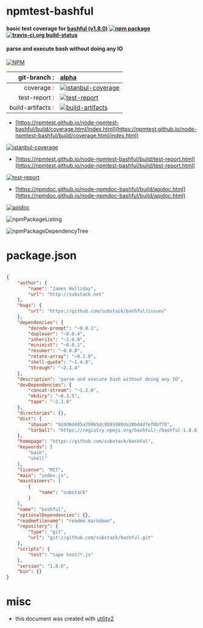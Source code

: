 # npmtest-bashful

#### basic test coverage for  [bashful (v1.8.0)](https://github.com/substack/bashful)  [![npm package](https://img.shields.io/npm/v/npmtest-bashful.svg?style=flat-square)](https://www.npmjs.org/package/npmtest-bashful) [![travis-ci.org build-status](https://api.travis-ci.org/npmtest/node-npmtest-bashful.svg)](https://travis-ci.org/npmtest/node-npmtest-bashful)

#### parse and execute bash without doing any IO

[![NPM](https://nodei.co/npm/bashful.png?downloads=true&downloadRank=true&stars=true)](https://www.npmjs.com/package/bashful)

| git-branch : | [alpha](https://github.com/npmtest/node-npmtest-bashful/tree/alpha)|
|--:|:--|
| coverage : | [![istanbul-coverage](https://npmtest.github.io/node-npmtest-bashful/build/coverage.badge.svg)](https://npmtest.github.io/node-npmtest-bashful/build/coverage.html/index.html)|
| test-report : | [![test-report](https://npmtest.github.io/node-npmtest-bashful/build/test-report.badge.svg)](https://npmtest.github.io/node-npmtest-bashful/build/test-report.html)|
| build-artifacts : | [![build-artifacts](https://npmtest.github.io/node-npmtest-bashful/glyphicons_144_folder_open.png)](https://github.com/npmtest/node-npmtest-bashful/tree/gh-pages/build)|

- [https://npmtest.github.io/node-npmtest-bashful/build/coverage.html/index.html](https://npmtest.github.io/node-npmtest-bashful/build/coverage.html/index.html)

[![istanbul-coverage](https://npmtest.github.io/node-npmtest-bashful/build/screenCapture.buildCi.browser.%252Ftmp%252Fbuild%252Fcoverage.lib.html.png)](https://npmtest.github.io/node-npmtest-bashful/build/coverage.html/index.html)

- [https://npmtest.github.io/node-npmtest-bashful/build/test-report.html](https://npmtest.github.io/node-npmtest-bashful/build/test-report.html)

[![test-report](https://npmtest.github.io/node-npmtest-bashful/build/screenCapture.buildCi.browser.%252Ftmp%252Fbuild%252Ftest-report.html.png)](https://npmtest.github.io/node-npmtest-bashful/build/test-report.html)

- [https://npmdoc.github.io/node-npmdoc-bashful/build/apidoc.html](https://npmdoc.github.io/node-npmdoc-bashful/build/apidoc.html)

[![apidoc](https://npmdoc.github.io/node-npmdoc-bashful/build/screenCapture.buildCi.browser.%252Ftmp%252Fbuild%252Fapidoc.html.png)](https://npmdoc.github.io/node-npmdoc-bashful/build/apidoc.html)

![npmPackageListing](https://npmtest.github.io/node-npmtest-bashful/build/screenCapture.npmPackageListing.svg)

![npmPackageDependencyTree](https://npmtest.github.io/node-npmtest-bashful/build/screenCapture.npmPackageDependencyTree.svg)



# package.json

```json

{
    "author": {
        "name": "James Halliday",
        "url": "http://substack.net"
    },
    "bugs": {
        "url": "https://github.com/substack/bashful/issues"
    },
    "dependencies": {
        "decode-prompt": "~0.0.1",
        "duplexer": "~0.0.4",
        "inherits": "~1.0.0",
        "minimist": "~0.0.1",
        "resumer": "~0.0.0",
        "rotate-array": "~0.1.0",
        "shell-quote": "~1.4.0",
        "through": "~2.3.4"
    },
    "description": "parse and execute bash without doing any IO",
    "devDependencies": {
        "concat-stream": "~1.2.0",
        "mkdirp": "~0.3.5",
        "tape": "~2.1.0"
    },
    "directories": {},
    "dist": {
        "shasum": "92dd6d485a79965dc8b95988da28bd4d7ef0bf70",
        "tarball": "https://registry.npmjs.org/bashful/-/bashful-1.8.0.tgz"
    },
    "homepage": "https://github.com/substack/bashful",
    "keywords": [
        "bash",
        "shell"
    ],
    "license": "MIT",
    "main": "index.js",
    "maintainers": [
        {
            "name": "substack"
        }
    ],
    "name": "bashful",
    "optionalDependencies": {},
    "readmeFilename": "readme.markdown",
    "repository": {
        "type": "git",
        "url": "git://github.com/substack/bashful.git"
    },
    "scripts": {
        "test": "tape test/*.js"
    },
    "version": "1.8.0",
    "bin": {}
}
```



# misc
- this document was created with [utility2](https://github.com/kaizhu256/node-utility2)
